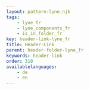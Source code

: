 ```yaml
---
layout: pattern-lyne.njk
tags: 
    - lyne_fr
    - lyne_components_fr
    - is_in_folder_fr
key: header-link-lyne_fr
title: Header-Link
parent: header-folder-lyne_fr
keywords: header-link
order: 310
availablelanguages: 
    - de
    - en
---
```

